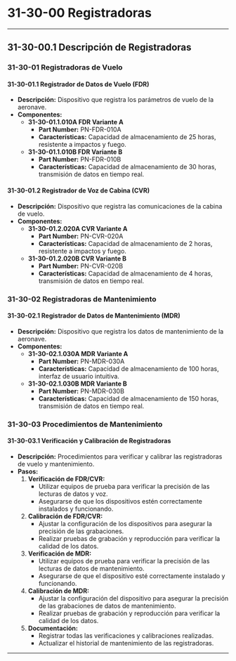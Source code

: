 # 31-30-00 Registradoras

---

## **31-30-00.1 Descripción de Registradoras**

### **31-30-01 Registradoras de Vuelo**

#### **31-30-01.1 Registrador de Datos de Vuelo (FDR)**

- **Descripción:** Dispositivo que registra los parámetros de vuelo de la aeronave.
- **Componentes:**
  - **31-30-01.1.010A FDR Variante A**
    - **Part Number:** PN-FDR-010A
    - **Características:** Capacidad de almacenamiento de 25 horas, resistente a impactos y fuego.
  - **31-30-01.1.010B FDR Variante B**
    - **Part Number:** PN-FDR-010B
    - **Características:** Capacidad de almacenamiento de 30 horas, transmisión de datos en tiempo real.

#### **31-30-01.2 Registrador de Voz de Cabina (CVR)**

- **Descripción:** Dispositivo que registra las comunicaciones de la cabina de vuelo.
- **Componentes:**
  - **31-30-01.2.020A CVR Variante A**
    - **Part Number:** PN-CVR-020A
    - **Características:** Capacidad de almacenamiento de 2 horas, resistente a impactos y fuego.
  - **31-30-01.2.020B CVR Variante B**
    - **Part Number:** PN-CVR-020B
    - **Características:** Capacidad de almacenamiento de 4 horas, transmisión de datos en tiempo real.

### **31-30-02 Registradoras de Mantenimiento**

#### **31-30-02.1 Registrador de Datos de Mantenimiento (MDR)**

- **Descripción:** Dispositivo que registra los datos de mantenimiento de la aeronave.
- **Componentes:**
  - **31-30-02.1.030A MDR Variante A**
    - **Part Number:** PN-MDR-030A
    - **Características:** Capacidad de almacenamiento de 100 horas, interfaz de usuario intuitiva.
  - **31-30-02.1.030B MDR Variante B**
    - **Part Number:** PN-MDR-030B
    - **Características:** Capacidad de almacenamiento de 150 horas, transmisión de datos en tiempo real.

### **31-30-03 Procedimientos de Mantenimiento**

#### **31-30-03.1 Verificación y Calibración de Registradoras**

- **Descripción:** Procedimientos para verificar y calibrar las registradoras de vuelo y mantenimiento.
- **Pasos:**
  1. **Verificación de FDR/CVR:**
     - Utilizar equipos de prueba para verificar la precisión de las lecturas de datos y voz.
     - Asegurarse de que los dispositivos estén correctamente instalados y funcionando.
  2. **Calibración de FDR/CVR:**
     - Ajustar la configuración de los dispositivos para asegurar la precisión de las grabaciones.
     - Realizar pruebas de grabación y reproducción para verificar la calidad de los datos.
  3. **Verificación de MDR:**
     - Utilizar equipos de prueba para verificar la precisión de las lecturas de datos de mantenimiento.
     - Asegurarse de que el dispositivo esté correctamente instalado y funcionando.
  4. **Calibración de MDR:**
     - Ajustar la configuración del dispositivo para asegurar la precisión de las grabaciones de datos de mantenimiento.
     - Realizar pruebas de grabación y reproducción para verificar la calidad de los datos.
  5. **Documentación:**
     - Registrar todas las verificaciones y calibraciones realizadas.
     - Actualizar el historial de mantenimiento de las registradoras.

---
